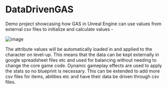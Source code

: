# DataDrivenGAS
Demo project showcasing how GAS in Unreal Engine can use values from external csv files to initialize and calculate values -

![image](https://user-images.githubusercontent.com/13594090/125193544-cf63a680-e244-11eb-98a9-f8296185cb1b.png)

The attribute values will be automatically loaded in and applied to the character on level-up. This means that the data can be kept externally in google spreadsheet files etc and used for balancing without needing to change the core game code. Dynamic gameplay effects are used to apply the stats so no blueprint is necessary. This can be extended to add more csv files for items, abilities etc and have their data be driven through csv files.
